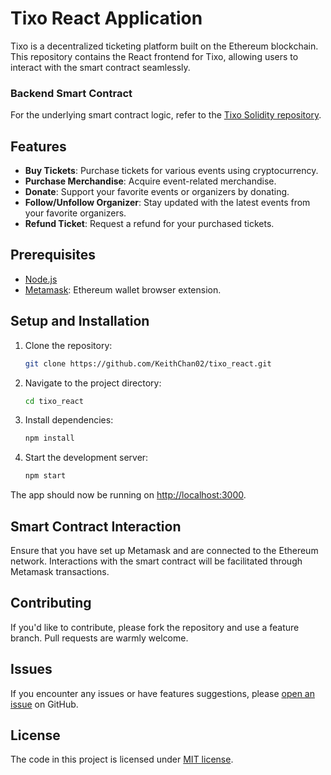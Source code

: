 # Tixo React Application

Tixo is a decentralized ticketing platform built on the Ethereum blockchain. This repository contains the React frontend for Tixo, allowing users to interact with the smart contract seamlessly.

### Backend Smart Contract
For the underlying smart contract logic, refer to the [Tixo Solidity repository](https://github.com/KeithChan02/tixo_solidity).

## Features

- **Buy Tickets**: Purchase tickets for various events using cryptocurrency.
- **Purchase Merchandise**: Acquire event-related merchandise.
- **Donate**: Support your favorite events or organizers by donating.
- **Follow/Unfollow Organizer**: Stay updated with the latest events from your favorite organizers.
- **Refund Ticket**: Request a refund for your purchased tickets.

## Prerequisites

- [Node.js](https://nodejs.org/)
- [Metamask](https://metamask.io/): Ethereum wallet browser extension.

## Setup and Installation

1. Clone the repository:
   ```bash
   git clone https://github.com/KeithChan02/tixo_react.git
   
2. Navigate to the project directory:
   ```bash
   cd tixo_react

3. Install dependencies:
   ```bash
   npm install

4. Start the development server:
   ```bash
   npm start
   
The app should now be running on [http://localhost:3000](http://localhost:3000).

## Smart Contract Interaction

Ensure that you have set up Metamask and are connected to the Ethereum network. Interactions with the smart contract will be facilitated through Metamask transactions.

## Contributing

If you'd like to contribute, please fork the repository and use a feature branch. Pull requests are warmly welcome.

## Issues

If you encounter any issues or have features suggestions, please [open an issue](https://github.com/KeithChan02/tixo_react/issues) on GitHub.

## License

The code in this project is licensed under [MIT license](LICENSE).
